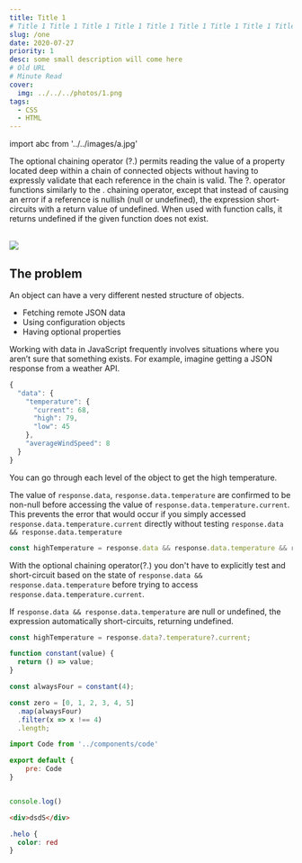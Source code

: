 ```yaml
---
title: Title 1 
# Title 1 Title 1 Title 1 Title 1 Title 1 Title 1 Title 1 Title 1 Title 1 Title 1 Title 1
slug: /one
date: 2020-07-27
priority: 1
desc: some small description will come here 
# Old URL
# Minute Read
cover:
  img: ../../../photos/1.png
tags:
  - CSS
  - HTML
---
```

import abc from '../../images/a.jpg'

The optional chaining operator (?.) permits reading the value of a property located deep within a chain of connected objects without having to expressly validate that each reference in the chain is valid. The ?. operator functions similarly to the . chaining operator, except that instead of causing an error if a reference is nullish (null or undefined), the expression short-circuits with a return value of undefined. When used with function calls, it returns undefined if the given function does not exist.


<!-- [JAMstack](https://jamstack.org) -->

<br />

<!-- ![picsss]({abc}) -->

<img src={abc} />



## The problem

An object can have a very different nested structure of objects.

- Fetching remote JSON data
- Using configuration objects
- Having optional properties

Working with data in JavaScript frequently involves situations where you aren’t sure that something exists. For example, imagine getting a JSON response from a weather API.

```js
{
  "data": {
    "temperature": {
      "current": 68,
      "high": 79,
      "low": 45
    },
    "averageWindSpeed": 8
  }
}
```

You can go through each level of the object to get the high temperature.

The value of `response.data`, `response.data.temperature` are confirmed to be non-null before accessing the value of `response.data.temperature.current`. This prevents the error that would occur if you simply accessed `response.data.temperature.current` directly without testing `response.data && response.data.temperature`

```js
const highTemperature = response.data && response.data.temperature && response.data.temperature.current;
```

With the optional chaining operator(?.) you don't have to explicitly test and short-circuit based on the state of `response.data && response.data.temperature` before trying to access `response.data.temperature.current`.

If `response.data && response.data.temperature` are null or undefined, the expression automatically short-circuits, returning undefined.

```js
const highTemperature = response.data?.temperature?.current;
```


```js
function constant(value) {
  return () => value;
}

const alwaysFour = constant(4);

const zero = [0, 1, 2, 3, 4, 5]
  .map(alwaysFour)
  .filter(x => x !== 4)
  .length;
```
```jsx
import Code from '../components/code'

export default {
    pre: Code
}
```

```js

console.log()

```

```html
<div>dsdS</div>
```


```css
.helo {
  color: red
}
```